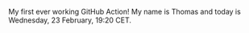 My first ever working GitHub Action!
My name is Thomas and today is Wednesday, 23 February, 19:20 CET. 

